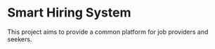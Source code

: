 # Smart Hiring System

This project aims to provide a common platform for job providers and seekers. 